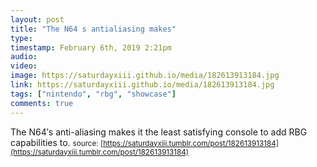 ```yaml
---
layout: post
title: "The N64 s antialiasing makes"
type: 
timestamp: February 6th, 2019 2:21pm
audio: 
video: 
image: https://saturdayxiii.github.io/media/182613913184.jpg
link: https://saturdayxiii.github.io/media/182613913184.jpg
tags: ["nintendo", "rbg", "showcase"]
comments: true
---
```

The N64′s anti-aliasing makes it the least satisfying console to add RBG capabilities to.
<small>source: [https://saturdayxiii.tumblr.com/post/182613913184](https://saturdayxiii.tumblr.com/post/182613913184)</small>